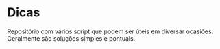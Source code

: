 # Dicas

Repositório com vários script que podem ser úteis em diversar ocasiões. Geralmente são soluções simples e pontuais.
